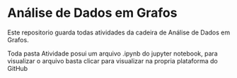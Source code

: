 # Análise de Dados em Grafos
Este repositorio guarda todas atividades da cadeira de Análise de Dados em Grafos.

Toda pasta Atividade posui um arquivo .ipynb do jupyter notebook, para visualizar o arquivo basta clicar para visualizar na propria plataforma do GitHub
